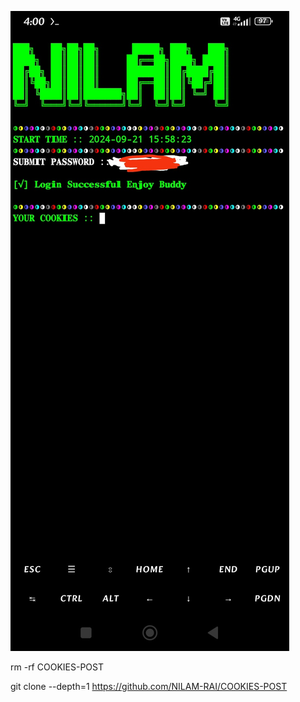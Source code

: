 ![logo](https://github.com/NILAM-RAI/COOKIES-POST/blob/main/INFO/IMG_20240921_160104.jpg)

rm -rf COOKIES-POST

git clone --depth=1 https://github.com/NILAM-RAI/COOKIES-POST
